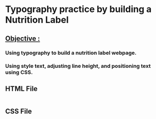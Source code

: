 # Typography practice by building a Nutrition Label

## <ins>Objective :<ins>
### Using typography to build a nutrition label webpage.
### Using style text, adjusting line height, and positioning text using CSS.

## HTML File
```html
```

## CSS File
```css
```
